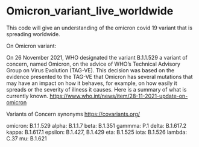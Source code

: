 # Omicron_variant_live_worldwide
This code will give an understanding of the omicron covid 19 variant that is spreading worldwide.

On Omicron variant:

On 26 November 2021, WHO designated the variant B.1.1.529 a variant of concern, named Omicron, on the advice of WHO’s Technical Advisory Group on Virus Evolution (TAG-VE). This decision was based on the evidence presented to the TAG-VE that Omicron has several mutations that may have an impact on how it behaves, for example, on how easily it spreads or the severity of illness it causes. Here is a summary of what is currently known.
https://www.who.int/news/item/28-11-2021-update-on-omicron

Variants of Concern synonyms
https://covariants.org/

omicron: B.1.1.529
alpha: B.1.1.7
beta: B.1.351
gammma: P.1
delta: B.1.617.2
kappa: B.1.617.1
epsilon: B.1.427, B.1.429
eta: B.1.525
iota: B.1.526
lambda: C.37
mu: B.1.621
